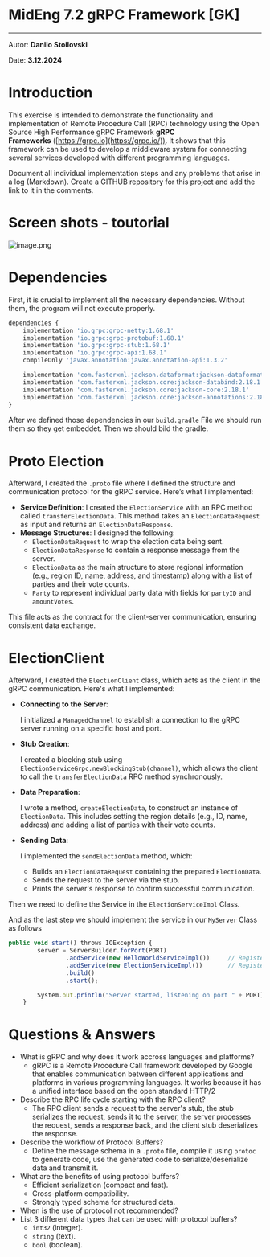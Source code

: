 # MidEng 7.2 gRPC Framework [GK]

---

Autor: **Danilo Stoilovski**

Date: **3.12.2024**

# Introduction

This exercise is intended to demonstrate the functionality and implementation of Remote Procedure Call (RPC) technology using the Open Source High Performance gRPC Framework **gRPC Frameworks** ([https://grpc.io](https://grpc.io/)). It shows that this framework can be used to develop a middleware system for connecting several services developed with different programming languages.

Document all individual implementation steps and any problems that arise in a log (Markdown). Create a GITHUB repository for this project and add the link to it in the comments.

# Screen shots - toutorial

![image.png](..%2F..%2F..%2F..%2FDANILO%7E1%2FAppData%2FLocal%2FTemp%2FRar%24DRa21160.49103%2Fimage.png)

# Dependencies

First, it is crucial to implement all the necessary dependencies. Without them, the program will not execute properly.

```jsx
dependencies {
    implementation 'io.grpc:grpc-netty:1.68.1'
    implementation 'io.grpc:grpc-protobuf:1.68.1'
    implementation 'io.grpc:grpc-stub:1.68.1'
    implementation 'io.grpc:grpc-api:1.68.1'
    compileOnly 'javax.annotation:javax.annotation-api:1.3.2'

    implementation 'com.fasterxml.jackson.dataformat:jackson-dataformat-xml:2.18.1'
    implementation 'com.fasterxml.jackson.core:jackson-databind:2.18.1'
    implementation 'com.fasterxml.jackson.core:jackson-core:2.18.1'
    implementation 'com.fasterxml.jackson.core:jackson-annotations:2.18.1'
}
```

After we defined those dependencies in our `build.gradle` File we should run them so they get embeddet. Then we should bild the gradle.

# Proto Election

Afterward, I created the `.proto` file where I defined the structure and communication protocol for the gRPC service. Here’s what I implemented:

- **Service Definition**: I created the `ElectionService` with an RPC method called `transferElectionData`. This method takes an `ElectionDataRequest` as input and returns an `ElectionDataResponse`.
- **Message Structures**: I designed the following:
    - `ElectionDataRequest` to wrap the election data being sent.
    - `ElectionDataResponse` to contain a response message from the server.
    - `ElectionData` as the main structure to store regional information (e.g., region ID, name, address, and timestamp) along with a list of parties and their vote counts.
    - `Party` to represent individual party data with fields for `partyID` and `amountVotes`.

This file acts as the contract for the client-server communication, ensuring consistent data exchange.

# ElectionClient

Afterward, I created the `ElectionClient` class, which acts as the client in the gRPC communication. Here's what I implemented:

- **Connecting to the Server**:

  I initialized a `ManagedChannel` to establish a connection to the gRPC server running on a specific host and port.

- **Stub Creation**:

  I created a blocking stub using `ElectionServiceGrpc.newBlockingStub(channel)`, which allows the client to call the `transferElectionData` RPC method synchronously.

- **Data Preparation**:

  I wrote a method, `createElectionData`, to construct an instance of `ElectionData`. This includes setting the region details (e.g., ID, name, address) and adding a list of parties with their vote counts.

- **Sending Data**:

  I implemented the `sendElectionData` method, which:

    - Builds an `ElectionDataRequest` containing the prepared `ElectionData`.
    - Sends the request to the server via the stub.
    - Prints the server's response to confirm successful communication.

Then we need to define the Service in the `ElectionServiceImpl` Class.

And as the last step we should implement the service in our `MyServer` Class as follows

```jsx
public void start() throws IOException {
        server = ServerBuilder.forPort(PORT)
                .addService(new HelloWorldServiceImpl())     // Register HelloWorld service
                .addService(new ElectionServiceImpl())       // Register Election service
                .build()
                .start();

        System.out.println("Server started, listening on port " + PORT);
    }
```

# Questions & Answers

- What is gRPC and why does it work accross languages and platforms?
    - gRPC is a Remote Procedure Call framework developed by Google that enables communication between different applications and platforms in various programming languages. It works because it has a unified interface based on the open standard HTTP/2
- Describe the RPC life cycle starting with the RPC client?
    - The RPC client sends a request to the server's stub, the stub serializes the request, sends it to the server, the server processes the request, sends a response back, and the client stub deserializes the response.
- Describe the workflow of Protocol Buffers?
    - Define the message schema in a `.proto` file, compile it using `protoc` to generate code, use the generated code to serialize/deserialize data and transmit it.
- What are the benefits of using protocol buffers?
    - Efficient serialization (compact and fast).
    - Cross-platform compatibility.
    - Strongly typed schema for structured data.
- When is the use of protocol not recommended?
- List 3 different data types that can be used with protocol buffers?
    - `int32` (integer).
    - `string` (text).
    - `bool` (boolean).